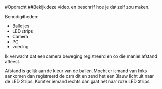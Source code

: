 #Opdracht
##Bekijk deze video, en beschrijf hoe je dat zelf zou maken.

Benodigdheden: 

- Balletjes
- LED strips
- Camera
- PC
- voeding

Ik verwacht dat een camera beweging registreerd en op die manier afstand afleest. 

Afstand is gelijk aan de kleur van de ballen. Mocht er iemand van links aankomen dan registreerd de cam dit en zend het een Blauw licht uit naar de LED Strips.
Komt er iemand rechts dan gaat het naar roze LED Strips.

